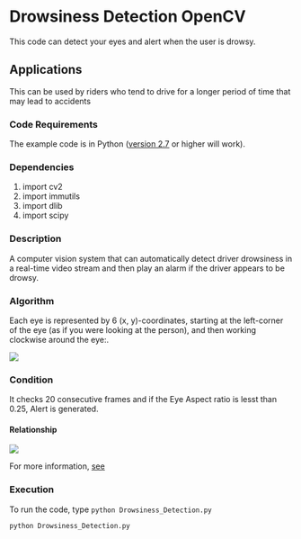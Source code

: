 # Drowsiness Detection OpenCV 
This code can detect your eyes and alert when the user is drowsy.

## Applications
This can be used by riders who tend to drive for a longer period of time that may lead to accidents

### Code Requirements
The example code is in Python ([version 2.7](https://www.python.org/download/releases/2.7/) or higher will work). 

### Dependencies

1) import cv2
2) import immutils
3) import dlib
4) import scipy


### Description

A computer vision system that can automatically detect driver drowsiness in a real-time video stream and then play an alarm if the driver appears to be drowsy.

### Algorithm

Each eye is represented by 6 (x, y)-coordinates, starting at the left-corner of the eye (as if you were looking at the person), and then working clockwise around the eye:.

<img src="https://github.com/akshaybahadur21/Drowsiness_Detection/blob/master/eye1.jpg">

### Condition

It checks 20 consecutive frames and if the Eye Aspect ratio is lesst than 0.25, Alert is generated.

#### Relationship

<img src="https://github.com/akshaybahadur21/Drowsiness_Detection/blob/master/eye2.png">


For more information, [see](https://www.pyimagesearch.com/2017/05/08/drowsiness-detection-opencv/)


### Execution
To run the code, type `python Drowsiness_Detection.py`

```
python Drowsiness_Detection.py
```
